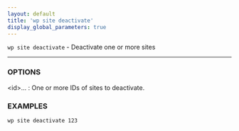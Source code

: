 ```yaml
---
layout: default
title: 'wp site deactivate'
display_global_parameters: true
---
```


`wp site deactivate` - Deactivate one or more sites

<hr />

### OPTIONS

&lt;id&gt;...
: One or more IDs of sites to deactivate.

### EXAMPLES

    wp site deactivate 123



